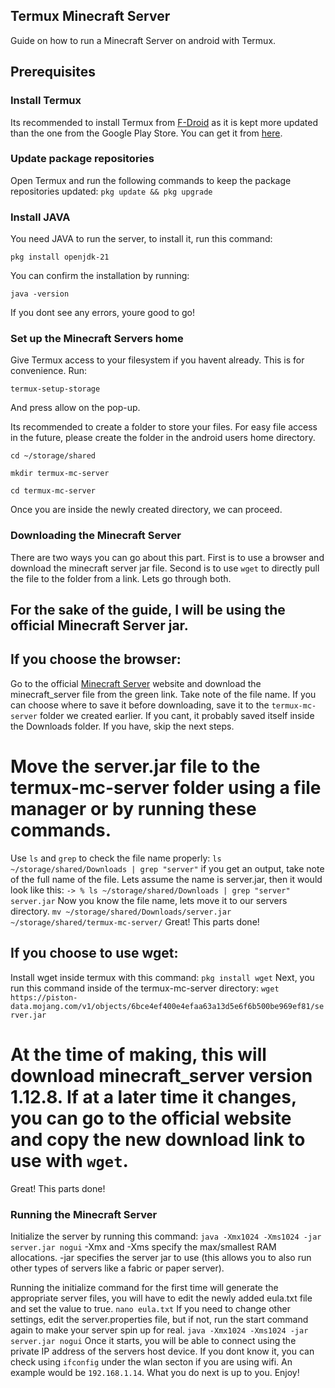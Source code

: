 ## Termux Minecraft Server
Guide on how to run a Minecraft Server on android with Termux.

## Prerequisites

### Install Termux
Its recommended to install Termux from [F-Droid](https://f-droid.org/en/) as it is kept more updated than the one from the Google Play Store. You can get it from [here](https://f-droid.org/en/packages/com.termux/).

### Update package repositories
Open Termux and run the following commands to keep the package repositories updated:
`pkg update && pkg upgrade`

### Install JAVA
You need JAVA to run the server, to install it, run this command:

`pkg install openjdk-21`

You can confirm the installation by running:

`java -version`

If you dont see any errors, youre good to go!

### Set up the Minecraft Servers home
Give Termux access to your filesystem if you havent already. This is for convenience. Run:

`termux-setup-storage`

And press allow on the pop-up.

Its recommended to create a folder to store your files. For easy file access in the future, please create the folder in the android users home directory.

`cd ~/storage/shared`

`mkdir termux-mc-server`

`cd termux-mc-server`

Once you are inside the newly created directory, we can proceed.

### Downloading the Minecraft Server
There are two ways you can go about this part. First is to use a browser and download the minecraft server jar file. Second is to use `wget` to directly pull the file to the folder from a link. Lets go through both.

## For the sake of the guide, I will be using the official Minecraft Server jar.

## If you choose the browser:
Go to the official [Minecraft Server](https://www.minecraft.net/en-us/download/server) website and download the minecraft_server file from the green link. Take note of the file name. If you can choose where to save it before downloading, save it to the `termux-mc-server` folder we created earlier. If you cant, it probably saved itself inside the Downloads folder. If you have, skip the next steps.

# Move the server.jar file to the termux-mc-server folder using a file manager or by running these commands.
Use `ls` and `grep` to check the file name properly:
`ls ~/storage/shared/Downloads | grep "server"`
if you get an output, take note of the full name of the file. Lets assume the name is server.jar, then it would look like this:
`-> % ls ~/storage/shared/Downloads | grep "server"
server.jar`
Now you know the file name, lets move it to our servers directory.
`mv ~/storage/shared/Downloads/server.jar ~/storage/shared/termux-mc-server/`
Great! This parts done!

## If you choose to use wget:
Install wget inside termux with this command:
`pkg install wget`
Next, you run this command inside of the termux-mc-server directory:
`wget https://piston-data.mojang.com/v1/objects/6bce4ef400e4efaa63a13d5e6f6b500be969ef81/server.jar`
# At the time of making, this will download minecraft_server version 1.12.8. If at a later time it changes, you can go to the official website and copy the new download link to use with `wget`.

Great! This parts done!

### Running the Minecraft Server
Initialize the server by running this command:
`java -Xmx1024 -Xms1024 -jar server.jar nogui`
-Xmx and -Xms specify the max/smallest RAM allocations. -jar specifies the server jar to use (this allows you to also run other types of servers like a fabric or paper server).

Running the initialize command for the first time will generate the appropriate server files, you will have to edit the newly added eula.txt file and set the value to true.
`nano eula.txt`
If you need to change other settings, edit the server.properties file, but if not, run the start command again to make your server spin up for real.
`java -Xmx1024 -Xms1024 -jar server.jar nogui`
Once it starts, you will be able to connect using the private IP address of the servers host device. If you dont know it, you can check using `ifconfig` under the wlan secton if you are using wifi. An example would be `192.168.1.14`. What you do next is up to you. Enjoy!
